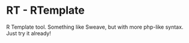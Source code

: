 RT - RTemplate
=========

R Template tool. Something like Sweave, but with more php-like syntax. Just try it already!
